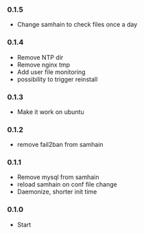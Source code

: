 ### 0.1.5
- Change samhain to check files once a day

### 0.1.4
- Remove NTP dir
- Remove nginx tmp
- Add user file monitoring
- possibility to trigger reinstall

### 0.1.3
- Make it work on ubuntu

### 0.1.2
- remove fail2ban from samhain

### 0.1.1
- Remove mysql from samhain
- reload samhain on conf file change
- Daemonize, shorter init time

### 0.1.0
- Start
